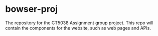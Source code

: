 # bowser-proj
The repository for the CT5038 Assignment group project. This repo will contain the components for the website, such as web pages and APIs.
